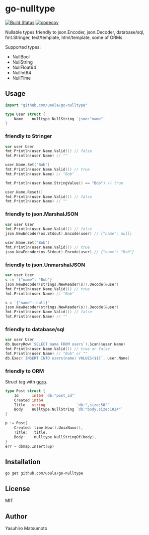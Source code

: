 # go-nulltype

[![Build Status](https://travis-ci.org/mattn/go-nulltype.svg?branch=master)](https://travis-ci.org/mattn/go-nulltype)
[![codecov](https://codecov.io/gh/mattn/go-nulltype/branch/master/graph/badge.svg)](https://codecov.io/gh/mattn/go-nulltype)

Nullable types friendly to json.Encoder, json.Decoder, database/sql, fmt.Stringer, text/template, html/template, some of ORMs.

Supported types:

* NullBool
* NullString
* NullFloat64
* NullInt64
* NullTime

## Usage

```go
import "github.com/uoula/go-nulltype"

type User struct {
	Name	nulltype.NullString `json:"name"`
}
```

### friendly to Stringer

```go
var user User
fmt.Println(user.Name.Valid()) // false
fmt.Println(user.Name) // ""

user.Name.Set("Bob")
fmt.Println(user.Name.Valid()) // true
fmt.Println(user.Name) // "Bob"

fmt.Println(user.Name.StringValue() == "Bob") // true

user.Name.Reset()
fmt.Println(user.Name.Valid()) // false
fmt.Println(user.Name) // ""
```

### friendly to json.MarshalJSON

```go
var user User
fmt.Println(user.Name.Valid()) // false
json.NewEncoder(os.Stdout).Encode(user) // {"name": null}

user.Name.Set("Bob")
fmt.Println(user.Name.Valid()) // true
json.NewEncoder(os.Stdout).Encode(user) // {"name": "Bob"}
```

### friendly to json.UnmarshalJSON

```go
var user User
s := `{"name": "Bob"}`
json.NewDecoder(strings.NewReader(s)).Decode(&user)
fmt.Println(user.Name.Valid()) // true
fmt.Println(user.Name) // "Bob"

s = `{"name": null}`
json.NewDecoder(strings.NewReader(s)).Decode(&user)
fmt.Println(user.Name.Valid()) // false
fmt.Println(user.Name) // ""
```

### friendly to database/sql

```go
var user User
db.QueryRow(`SELECT name FROM users`).Scan(&user.Name)
fmt.Println(user.Name.Valid()) // true or false
fmt.Println(user.Name) // "Bob" or ""
db.Exec(`INSERT INTO users(name) VALUES($1)`, user.Name)
```

### friendly to ORM

Struct tag with [gorp](https://github.com/go-gorp/gorp).

```go
type Post struct {
	Id      int64 `db:"post_id"`
	Created int64
	Title   string              `db:",size:50"`
	Body    nulltype.NullString `db:"body,size:1024"`
}
```

```go
p := Post{
	Created: time.Now().UnixNano(),
	Title:   title,
	Body:    nulltype.NullStringOf(body),
}
err = dbmap.Insert(&p)
```

## Installation

```
go get github.com/uoula/go-nulltype
```

## License

MIT

## Author

Yasuhiro Matsumoto
